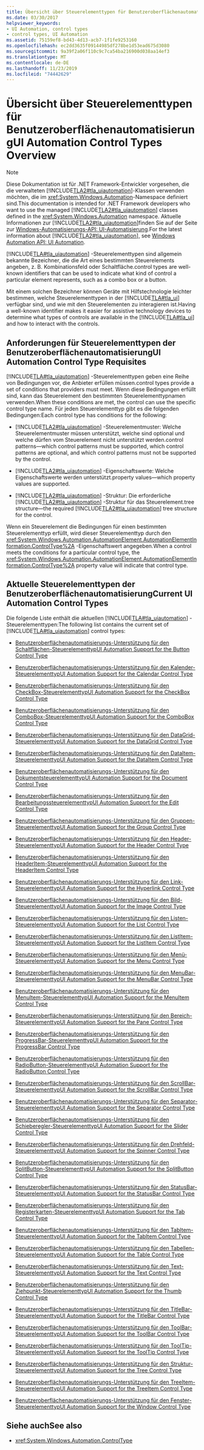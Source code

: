 ```yaml
---
title: Übersicht über Steuerelementtypen für Benutzeroberflächenautomatisierung
ms.date: 03/30/2017
helpviewer_keywords:
- UI Automation, control types
- control types, UI Automation
ms.assetid: 75159ef8-bd43-4d13-acb7-1f1fe9253160
ms.openlocfilehash: ec2dd3635f09144985df278be1d53ead675d3080
ms.sourcegitcommit: 9a39f2a06f110c9c7ca54ba216900d038aa14ef3
ms.translationtype: MT
ms.contentlocale: de-DE
ms.lasthandoff: 11/23/2019
ms.locfileid: "74442629"
---
```

# <a name="ui-automation-control-types-overview"></a><span data-ttu-id="4e248-102">Übersicht über Steuerelementtypen für Benutzeroberflächenautomatisierung</span><span class="sxs-lookup"><span data-stu-id="4e248-102">UI Automation Control Types Overview</span></span>
> [!NOTE]
> <span data-ttu-id="4e248-103">Diese Dokumentation ist für .NET Framework-Entwickler vorgesehen, die die verwalteten [!INCLUDE[TLA2#tla_uiautomation](../../../includes/tla2sharptla-uiautomation-md.md)]-Klassen verwenden möchten, die im <xref:System.Windows.Automation>-Namespace definiert sind.</span><span class="sxs-lookup"><span data-stu-id="4e248-103">This documentation is intended for .NET Framework developers who want to use the managed [!INCLUDE[TLA2#tla_uiautomation](../../../includes/tla2sharptla-uiautomation-md.md)] classes defined in the <xref:System.Windows.Automation> namespace.</span></span> <span data-ttu-id="4e248-104">Aktuelle Informationen zur [!INCLUDE[TLA2#tla_uiautomation](../../../includes/tla2sharptla-uiautomation-md.md)]finden Sie auf der Seite zur [Windows-Automatisierungs-API: UI-Automatisierung](/windows/win32/winauto/entry-uiauto-win32).</span><span class="sxs-lookup"><span data-stu-id="4e248-104">For the latest information about [!INCLUDE[TLA2#tla_uiautomation](../../../includes/tla2sharptla-uiautomation-md.md)], see [Windows Automation API: UI Automation](/windows/win32/winauto/entry-uiauto-win32).</span></span>  
  
 [!INCLUDE[TLA#tla_uiautomation](../../../includes/tlasharptla-uiautomation-md.md)] <span data-ttu-id="4e248-105">-Steuerelementtypen sind allgemein bekannte Bezeichner, die die Art eines bestimmten Steuerelements angeben, z. B. Kombinationsfeld oder Schaltfläche.</span><span class="sxs-lookup"><span data-stu-id="4e248-105">control types are well-known identifiers that can be used to indicate what kind of control a particular element represents, such as a combo box or a button.</span></span>  
  
 <span data-ttu-id="4e248-106">Mit einem solchen Bezeichner können Geräte mit Hilfstechnologie leichter bestimmen, welche Steuerelementtypen in der [!INCLUDE[TLA#tla_ui](../../../includes/tlasharptla-ui-md.md)] verfügbar sind, und wie mit den Steuerelementen zu interagieren ist.</span><span class="sxs-lookup"><span data-stu-id="4e248-106">Having a well-known identifier makes it easier for assistive technology devices to determine what types of controls are available in the [!INCLUDE[TLA#tla_ui](../../../includes/tlasharptla-ui-md.md)] and how to interact with the controls.</span></span>  
  
<a name="UI_Automation_Control_Type_Requisites"></a>   
## <a name="ui-automation-control-type-requisites"></a><span data-ttu-id="4e248-107">Anforderungen für Steuerelementtypen der Benutzeroberflächenautomatisierung</span><span class="sxs-lookup"><span data-stu-id="4e248-107">UI Automation Control Type Requisites</span></span>  
 [!INCLUDE[TLA#tla_uiautomation](../../../includes/tlasharptla-uiautomation-md.md)] <span data-ttu-id="4e248-108">-Steuerelementtypen geben eine Reihe von Bedingungen vor, die Anbieter erfüllen müssen.</span><span class="sxs-lookup"><span data-stu-id="4e248-108">control types provide a set of conditions that providers must meet.</span></span> <span data-ttu-id="4e248-109">Wenn diese Bedingungen erfüllt sind, kann das Steuerelement den bestimmten Steuerelementtypnamen verwenden.</span><span class="sxs-lookup"><span data-stu-id="4e248-109">When these conditions are met, the control can use the specific control type name.</span></span> <span data-ttu-id="4e248-110">Für jeden Steuerelementtyp gibt es die folgenden Bedingungen:</span><span class="sxs-lookup"><span data-stu-id="4e248-110">Each control type has conditions for the following:</span></span>  
  
- [!INCLUDE[TLA2#tla_uiautomation](../../../includes/tla2sharptla-uiautomation-md.md)] <span data-ttu-id="4e248-111">-Steuerelementmuster: Welche Steuerelementmuster müssen unterstützt, welche sind optional und welche dürfen vom Steuerelement nicht unterstützt werden.</span><span class="sxs-lookup"><span data-stu-id="4e248-111">control patterns—which control patterns must be supported, which control patterns are optional, and which control patterns must not be supported by the control.</span></span>  
  
- [!INCLUDE[TLA2#tla_uiautomation](../../../includes/tla2sharptla-uiautomation-md.md)] <span data-ttu-id="4e248-112">-Eigenschaftswerte: Welche Eigenschaftswerte werden unterstützt.</span><span class="sxs-lookup"><span data-stu-id="4e248-112">property values—which property values are supported.</span></span>  
  
- [!INCLUDE[TLA2#tla_uiautomation](../../../includes/tla2sharptla-uiautomation-md.md)] <span data-ttu-id="4e248-113">-Struktur: Die erforderliche [!INCLUDE[TLA2#tla_uiautomation](../../../includes/tla2sharptla-uiautomation-md.md)] -Struktur für das Steuerelement.</span><span class="sxs-lookup"><span data-stu-id="4e248-113">tree structure—the required [!INCLUDE[TLA2#tla_uiautomation](../../../includes/tla2sharptla-uiautomation-md.md)] tree structure for the control.</span></span>  
  
 <span data-ttu-id="4e248-114">Wenn ein Steuerelement die Bedingungen für einen bestimmten Steuerelementtyp erfüllt, wird dieser Steuerelementtyp durch den <xref:System.Windows.Automation.AutomationElement.AutomationElementInformation.ControlType%2A> -Eigenschaftswert angegeben.</span><span class="sxs-lookup"><span data-stu-id="4e248-114">When a control meets the conditions for a particular control type, the <xref:System.Windows.Automation.AutomationElement.AutomationElementInformation.ControlType%2A> property value will indicate that control type.</span></span>  
  
<a name="Current_UI_Automation_Control_Types"></a>   
## <a name="current-ui-automation-control-types"></a><span data-ttu-id="4e248-115">Aktuelle Steuerelementtypen der Benutzeroberflächenautomatisierung</span><span class="sxs-lookup"><span data-stu-id="4e248-115">Current UI Automation Control Types</span></span>  
 <span data-ttu-id="4e248-116">Die folgende Liste enthält die aktuellen [!INCLUDE[TLA#tla_uiautomation](../../../includes/tlasharptla-uiautomation-md.md)] -Steuerelementtypen:</span><span class="sxs-lookup"><span data-stu-id="4e248-116">The following list contains the current set of [!INCLUDE[TLA#tla_uiautomation](../../../includes/tlasharptla-uiautomation-md.md)] control types:</span></span>  
  
- [<span data-ttu-id="4e248-117">Benutzeroberflächenautomatisierungs-Unterstützung für den Schaltflächen-Steuerelementtyp</span><span class="sxs-lookup"><span data-stu-id="4e248-117">UI Automation Support for the Button Control Type</span></span>](ui-automation-support-for-the-button-control-type.md)  
  
- [<span data-ttu-id="4e248-118">Benutzeroberflächenautomatisierungs-Unterstützung für den Kalender-Steuerelementtyp</span><span class="sxs-lookup"><span data-stu-id="4e248-118">UI Automation Support for the Calendar Control Type</span></span>](ui-automation-support-for-the-calendar-control-type.md)  
  
- [<span data-ttu-id="4e248-119">Benutzeroberflächenautomatisierungs-Unterstützung für den CheckBox-Steuerelementtyp</span><span class="sxs-lookup"><span data-stu-id="4e248-119">UI Automation Support for the CheckBox Control Type</span></span>](ui-automation-support-for-the-checkbox-control-type.md)  
  
- [<span data-ttu-id="4e248-120">Benutzeroberflächenautomatisierungs-Unterstützung für den ComboBox-Steuerelementtyp</span><span class="sxs-lookup"><span data-stu-id="4e248-120">UI Automation Support for the ComboBox Control Type</span></span>](ui-automation-support-for-the-combobox-control-type.md)  
  
- [<span data-ttu-id="4e248-121">Benutzeroberflächenautomatisierungs-Unterstützung für den DataGrid-Steuerelementtyp</span><span class="sxs-lookup"><span data-stu-id="4e248-121">UI Automation Support for the DataGrid Control Type</span></span>](ui-automation-support-for-the-datagrid-control-type.md)  
  
- [<span data-ttu-id="4e248-122">Benutzeroberflächenautomatisierungs-Unterstützung für den DataItem-Steuerelementtyp</span><span class="sxs-lookup"><span data-stu-id="4e248-122">UI Automation Support for the DataItem Control Type</span></span>](ui-automation-support-for-the-dataitem-control-type.md)  
  
- [<span data-ttu-id="4e248-123">Benutzeroberflächenautomatisierungs-Unterstützung für den Dokumentsteuerelementtyp</span><span class="sxs-lookup"><span data-stu-id="4e248-123">UI Automation Support for the Document Control Type</span></span>](ui-automation-support-for-the-document-control-type.md)  
  
- [<span data-ttu-id="4e248-124">Benutzeroberflächenautomatisierungs-Unterstützung für den Bearbeitungssteuerelementtyp</span><span class="sxs-lookup"><span data-stu-id="4e248-124">UI Automation Support for the Edit Control Type</span></span>](ui-automation-support-for-the-edit-control-type.md)  
  
- [<span data-ttu-id="4e248-125">Benutzeroberflächenautomatisierungs-Unterstützung für den Gruppen-Steuerelementtyp</span><span class="sxs-lookup"><span data-stu-id="4e248-125">UI Automation Support for the Group Control Type</span></span>](ui-automation-support-for-the-group-control-type.md)  
  
- [<span data-ttu-id="4e248-126">Benutzeroberflächenautomatisierungs-Unterstützung für den Header-Steuerelementtyp</span><span class="sxs-lookup"><span data-stu-id="4e248-126">UI Automation Support for the Header Control Type</span></span>](ui-automation-support-for-the-header-control-type.md)  
  
- [<span data-ttu-id="4e248-127">Benutzeroberflächenautomatisierungs-Unterstützung für den HeaderItem-Steuerelementtyp</span><span class="sxs-lookup"><span data-stu-id="4e248-127">UI Automation Support for the HeaderItem Control Type</span></span>](ui-automation-support-for-the-headeritem-control-type.md)  
  
- [<span data-ttu-id="4e248-128">Benutzeroberflächenautomatisierungs-Unterstützung für den Link-Steuerelementtyp</span><span class="sxs-lookup"><span data-stu-id="4e248-128">UI Automation Support for the Hyperlink Control Type</span></span>](ui-automation-support-for-the-hyperlink-control-type.md)  
  
- [<span data-ttu-id="4e248-129">Benutzeroberflächenautomatisierungs-Unterstützung für den Bild-Steuerelementtyp</span><span class="sxs-lookup"><span data-stu-id="4e248-129">UI Automation Support for the Image Control Type</span></span>](ui-automation-support-for-the-image-control-type.md)  
  
- [<span data-ttu-id="4e248-130">Benutzeroberflächenautomatisierungs-Unterstützung für den Listen-Steuerelementtyp</span><span class="sxs-lookup"><span data-stu-id="4e248-130">UI Automation Support for the List Control Type</span></span>](ui-automation-support-for-the-list-control-type.md)  
  
- [<span data-ttu-id="4e248-131">Benutzeroberflächenautomatisierungs-Unterstützung für den ListItem-Steuerelementtyp</span><span class="sxs-lookup"><span data-stu-id="4e248-131">UI Automation Support for the ListItem Control Type</span></span>](ui-automation-support-for-the-listitem-control-type.md)  
  
- [<span data-ttu-id="4e248-132">Benutzeroberflächenautomatisierungs-Unterstützung für den Menü-Steuerelementtyp</span><span class="sxs-lookup"><span data-stu-id="4e248-132">UI Automation Support for the Menu Control Type</span></span>](ui-automation-support-for-the-menu-control-type.md)  
  
- [<span data-ttu-id="4e248-133">Benutzeroberflächenautomatisierungs-Unterstützung für den MenuBar-Steuerelementtyp</span><span class="sxs-lookup"><span data-stu-id="4e248-133">UI Automation Support for the MenuBar Control Type</span></span>](ui-automation-support-for-the-menubar-control-type.md)  
  
- [<span data-ttu-id="4e248-134">Benutzeroberflächenautomatisierungs-Unterstützung für den MenuItem-Steuerelementtyp</span><span class="sxs-lookup"><span data-stu-id="4e248-134">UI Automation Support for the MenuItem Control Type</span></span>](ui-automation-support-for-the-menuitem-control-type.md)  
  
- [<span data-ttu-id="4e248-135">Benutzeroberflächenautomatisierungs-Unterstützung für den Bereich-Steuerelementtyp</span><span class="sxs-lookup"><span data-stu-id="4e248-135">UI Automation Support for the Pane Control Type</span></span>](ui-automation-support-for-the-pane-control-type.md)  
  
- [<span data-ttu-id="4e248-136">Benutzeroberflächenautomatisierungs-Unterstützung für den ProgressBar-Steuerelementtyp</span><span class="sxs-lookup"><span data-stu-id="4e248-136">UI Automation Support for the ProgressBar Control Type</span></span>](ui-automation-support-for-the-progressbar-control-type.md)  
  
- [<span data-ttu-id="4e248-137">Benutzeroberflächenautomatisierungs-Unterstützung für den RadioButton-Steuerelementtyp</span><span class="sxs-lookup"><span data-stu-id="4e248-137">UI Automation Support for the RadioButton Control Type</span></span>](ui-automation-support-for-the-radiobutton-control-type.md)  
  
- [<span data-ttu-id="4e248-138">Benutzeroberflächenautomatisierungs-Unterstützung für den ScrollBar-Steuerelementtyp</span><span class="sxs-lookup"><span data-stu-id="4e248-138">UI Automation Support for the ScrollBar Control Type</span></span>](ui-automation-support-for-the-scrollbar-control-type.md)  
  
- [<span data-ttu-id="4e248-139">Benutzeroberflächenautomatisierungs-Unterstützung für den Separator-Steuerelementtyp</span><span class="sxs-lookup"><span data-stu-id="4e248-139">UI Automation Support for the Separator Control Type</span></span>](ui-automation-support-for-the-separator-control-type.md)  
  
- [<span data-ttu-id="4e248-140">Benutzeroberflächenautomatisierungs-Unterstützung für den Schieberegler-Steuerelementtyp</span><span class="sxs-lookup"><span data-stu-id="4e248-140">UI Automation Support for the Slider Control Type</span></span>](ui-automation-support-for-the-slider-control-type.md)  
  
- [<span data-ttu-id="4e248-141">Benutzeroberflächenautomatisierungs-Unterstützung für den Drehfeld-Steuerelementtyp</span><span class="sxs-lookup"><span data-stu-id="4e248-141">UI Automation Support for the Spinner Control Type</span></span>](ui-automation-support-for-the-spinner-control-type.md)  
  
- [<span data-ttu-id="4e248-142">Benutzeroberflächenautomatisierungs-Unterstützung für den SplitButton-Steuerelementtyp</span><span class="sxs-lookup"><span data-stu-id="4e248-142">UI Automation Support for the SplitButton Control Type</span></span>](ui-automation-support-for-the-splitbutton-control-type.md)  
  
- [<span data-ttu-id="4e248-143">Benutzeroberflächenautomatisierungs-Unterstützung für den StatusBar-Steuerelementtyp</span><span class="sxs-lookup"><span data-stu-id="4e248-143">UI Automation Support for the StatusBar Control Type</span></span>](ui-automation-support-for-the-statusbar-control-type.md)  
  
- [<span data-ttu-id="4e248-144">Benutzeroberflächenautomatisierungs-Unterstützung für den Registerkarten-Steuerelementtyp</span><span class="sxs-lookup"><span data-stu-id="4e248-144">UI Automation Support for the Tab Control Type</span></span>](ui-automation-support-for-the-tab-control-type.md)  
  
- [<span data-ttu-id="4e248-145">Benutzeroberflächenautomatisierungs-Unterstützung für den TabItem-Steuerelementtyp</span><span class="sxs-lookup"><span data-stu-id="4e248-145">UI Automation Support for the TabItem Control Type</span></span>](ui-automation-support-for-the-tabitem-control-type.md)  
  
- [<span data-ttu-id="4e248-146">Benutzeroberflächenautomatisierungs-Unterstützung für den Tabellen-Steuerelementtyp</span><span class="sxs-lookup"><span data-stu-id="4e248-146">UI Automation Support for the Table Control Type</span></span>](ui-automation-support-for-the-table-control-type.md)  
  
- [<span data-ttu-id="4e248-147">Benutzeroberflächenautomatisierungs-Unterstützung für den Text-Steuerelementtyp</span><span class="sxs-lookup"><span data-stu-id="4e248-147">UI Automation Support for the Text Control Type</span></span>](ui-automation-support-for-the-text-control-type.md)  
  
- [<span data-ttu-id="4e248-148">Benutzeroberflächenautomatisierungs-Unterstützung für den Ziehpunkt-Steuerelementtyp</span><span class="sxs-lookup"><span data-stu-id="4e248-148">UI Automation Support for the Thumb Control Type</span></span>](ui-automation-support-for-the-thumb-control-type.md)  
  
- [<span data-ttu-id="4e248-149">Benutzeroberflächenautomatisierungs-Unterstützung für den TitleBar-Steuerelementtyp</span><span class="sxs-lookup"><span data-stu-id="4e248-149">UI Automation Support for the TitleBar Control Type</span></span>](ui-automation-support-for-the-titlebar-control-type.md)  
  
- [<span data-ttu-id="4e248-150">Benutzeroberflächenautomatisierungs-Unterstützung für den ToolBar-Steuerelementtyp</span><span class="sxs-lookup"><span data-stu-id="4e248-150">UI Automation Support for the ToolBar Control Type</span></span>](ui-automation-support-for-the-toolbar-control-type.md)  
  
- [<span data-ttu-id="4e248-151">Benutzeroberflächenautomatisierungs-Unterstützung für den ToolTip-Steuerelementtyp</span><span class="sxs-lookup"><span data-stu-id="4e248-151">UI Automation Support for the ToolTip Control Type</span></span>](ui-automation-support-for-the-tooltip-control-type.md)  
  
- [<span data-ttu-id="4e248-152">Benutzeroberflächenautomatisierungs-Unterstützung für den Struktur-Steuerelementtyp</span><span class="sxs-lookup"><span data-stu-id="4e248-152">UI Automation Support for the Tree Control Type</span></span>](ui-automation-support-for-the-tree-control-type.md)  
  
- [<span data-ttu-id="4e248-153">Benutzeroberflächenautomatisierungs-Unterstützung für den TreeItem-Steuerelementtyp</span><span class="sxs-lookup"><span data-stu-id="4e248-153">UI Automation Support for the TreeItem Control Type</span></span>](ui-automation-support-for-the-treeitem-control-type.md)  
  
- [<span data-ttu-id="4e248-154">Benutzeroberflächenautomatisierungs-Unterstützung für den Fenster-Steuerelementtyp</span><span class="sxs-lookup"><span data-stu-id="4e248-154">UI Automation Support for the Window Control Type</span></span>](ui-automation-support-for-the-window-control-type.md)  
  
## <a name="see-also"></a><span data-ttu-id="4e248-155">Siehe auch</span><span class="sxs-lookup"><span data-stu-id="4e248-155">See also</span></span>

- <xref:System.Windows.Automation.ControlType>
